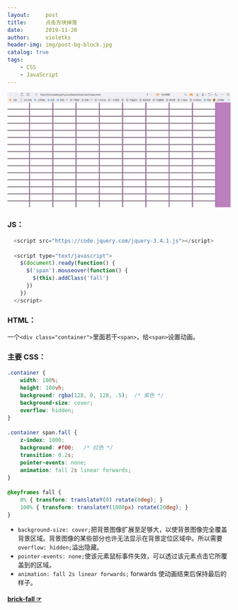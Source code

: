```yaml
---
layout:     post
title:      点击方块掉落
date:       2019-11-20
author:     violetks
header-img: img/post-bg-block.jpg
catalog: true
tags:
    - CSS
    - JavaScript
---
```


![aGP1wd.gif](/instructPic/aGP1wd.gif)

### JS：
```javascript
  <script src="https://code.jquery.com/jquery-3.4.1.js"></script>

  <script type="text/javascript">
    $(document).ready(function() {
      $('span').mouseover(function() {
        $(this).addClass('fall')
      })
    })
  </script>
```
### HTML：
一个`<div class="container">`里面若干`<span>`，给`<span>`设置动画。<br>
### 主要 CSS：
```css
.container {
    width: 100%;
    height: 100vh;
    background: rgba(128, 0, 128, .5);  /* 紫色 */
    background-size: cover;
    overflow: hidden;
}

.container span.fall {
    z-index: 1000;
    background: #f00;   /* 红色 */
    transition: 0.2s;
    pointer-events: none;
    animation: fall 2s linear forwards;
}

@keyframes fall {
    0% { transform: translateY(0) rotate(0deg); }
    100% { transform: translateY(1000px) rotate(20deg); }
}
```
- `background-size: cover;`把背景图像扩展至足够大，以使背景图像完全覆盖背景区域。背景图像的某些部分也许无法显示在背景定位区域中。所以需要`overflow: hidden;`溢出隐藏。<br>
- `pointer-events: none;`使该元素鼠标事件失效，可以透过该元素点击它所覆盖到的区域。<br>
- `animation: fall 2s linear forwards;` forwards 使动画结束后保持最后的样子。

#### [brick-fall ☞](/demo/brick-fall/index.html)
